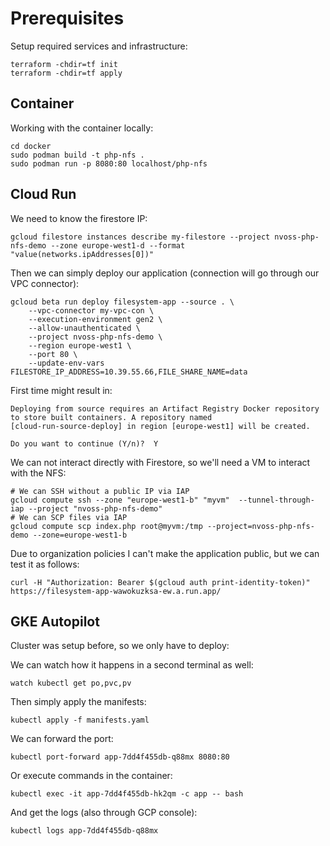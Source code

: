 # Prerequisites

Setup required services and infrastructure:
```
terraform -chdir=tf init
terraform -chdir=tf apply
```

## Container

Working with the container locally:

```
cd docker
sudo podman build -t php-nfs .
sudo podman run -p 8080:80 localhost/php-nfs
```

## Cloud Run

We need to know the firestore IP:
```
gcloud filestore instances describe my-filestore --project nvoss-php-nfs-demo --zone europe-west1-d --format "value(networks.ipAddresses[0])"
```

Then we can simply deploy our application (connection will go through our VPC connector):
```
gcloud beta run deploy filesystem-app --source . \
    --vpc-connector my-vpc-con \
    --execution-environment gen2 \
    --allow-unauthenticated \
    --project nvoss-php-nfs-demo \
    --region europe-west1 \
    --port 80 \
    --update-env-vars FILESTORE_IP_ADDRESS=10.39.55.66,FILE_SHARE_NAME=data
```

First time might result in:
```
Deploying from source requires an Artifact Registry Docker repository to store built containers. A repository named
[cloud-run-source-deploy] in region [europe-west1] will be created.

Do you want to continue (Y/n)?  Y
```

We can not interact directly with Firestore, so we'll need a VM to interact with the NFS:
```
# We can SSH without a public IP via IAP
gcloud compute ssh --zone "europe-west1-b" "myvm"  --tunnel-through-iap --project "nvoss-php-nfs-demo"
# We can SCP files via IAP
gcloud compute scp index.php root@myvm:/tmp --project=nvoss-php-nfs-demo --zone=europe-west1-b
```

Due to organization policies I can't make the application public, but we can test it as follows:
```
curl -H "Authorization: Bearer $(gcloud auth print-identity-token)" https://filesystem-app-wawokuzksa-ew.a.run.app/
```

## GKE Autopilot

Cluster was setup before, so we only have to deploy:

We can watch how it happens in a second terminal as well:
```
watch kubectl get po,pvc,pv
```
Then simply apply the manifests:
```
kubectl apply -f manifests.yaml
```
We can forward the port:
```
kubectl port-forward app-7dd4f455db-q88mx 8080:80
```
Or execute commands in the container:
```
kubectl exec -it app-7dd4f455db-hk2qm -c app -- bash
```
And get the logs (also through GCP console):
```
kubectl logs app-7dd4f455db-q88mx
```
